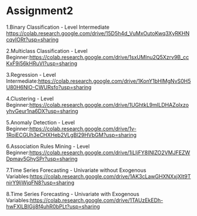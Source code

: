 # Assignment2

1.Binary Classification - Level Intermediate https://colab.research.google.com/drive/15D5h4d_VuMxOutoKwq3XyRKHNcqyIORt?usp=sharing

2.Multiclass Classification - Level Beginner:https://colab.research.google.com/drive/1sxUMInu2Q5Xzrv9B_ccKxF9i56kHRuVI?usp=sharing

3.Regression - Level Intermediate:https://colab.research.google.com/drive/1KonY1bHlMgNvS0H5U80H6NlO-CWURsfo?usp=sharing

4.Clustering - Level Beginner:https://colab.research.google.com/drive/1UGhtkL9mILDHAZolxzoyhvGeur1na6DX?usp=sharing

5.Anomaly Detection - Level Beginner:https://colab.research.google.com/drive/1v-1RoiECGUh3eCHXHeb2VLgBl29HVbGM?usp=sharing

6.Association Rules Mining - Level Beginner:https://colab.research.google.com/drive/1iLIjFY8INIZO2VMJFEZWDpmav5GhySPr?usp=sharing

7.Time Series Forecasting - Univariate without Exogenous Variables:https://colab.research.google.com/drive/1AK3cLawGHXNXxjXIt9TnirY9ljWjqFN8?usp=sharing

8.Time Series Forecasting - Univariate with Exogenous Variables:https://colab.research.google.com/drive/1TAUzEkEDh-hwFXlLBIGjj8f4uhR0bPLt?usp=sharing
